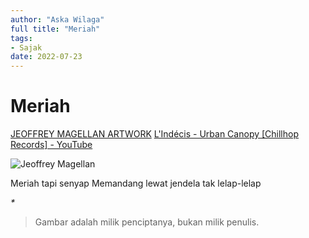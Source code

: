 ```yaml
---
author: "Aska Wilaga"
full title: "Meriah"
tags:
- Sajak
date: 2022-07-23
---
```


# Meriah

[JEOFFREY MAGELLAN ARTWORK](https://jeoffreymagellan.tumblr.com/post/160061603245/une-illustration-r%C3%A9alis%C3%A9e-pour-lalbum-de)
[L'Indécis - Urban Canopy [Chillhop Records] - YouTube](https://www.youtube.com/watch?v=nePnt9cPAQg)

![Jeoffrey Magellan](https://64.media.tumblr.com/7b88ac28ce000fafff5bea76b8a7a7ca/tumblr_op37zvWldX1tht66io1_1280.jpg)

Meriah tapi senyap
Memandang lewat jendela tak lelap-lelap

_\*_

> Gambar adalah milik penciptanya, bukan milik penulis.